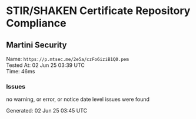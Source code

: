 # STIR/SHAKEN Certificate Repository Compliance

## Martini Security

Name: `https://p.mtsec.me/2e5a/czFo6iziB1Q0.pem`\
Tested At: 02 Jun 25 03:39 UTC\
Time: 46ms

### Issues

no warning, or error, or notice date level issues were found

Generated: 02 Jun 25 03:45 UTC